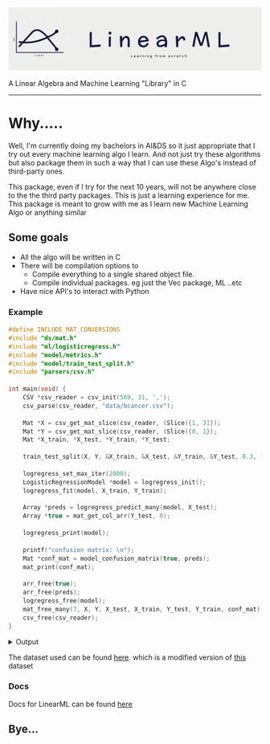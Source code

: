 ![LinearML Logo](/docs/assets/linear_ml_banner.png)

A Linear Algebra and Machine Learning "Library" in C

---

# Why.....

Well, I'm currently doing my bachelors in AI&DS so it just appropriate that I try out
every machine learning algo I learn. And not just try these algorithms but also package
them in such a way that I can use these Algo's instead of third-party ones.

This package, even if I try for the next 10 years, will not be anywhere close to the the
third party packages. This is just a learning experience for me. This package is meant
to grow with me as I learn new Machine Learning Algo or anything similar

## Some goals

- All the algo will be written in C
- There will be compilation options to
  - Compile everything to a single shared object file.
  - Compile individual packages. eg just the Vec package, ML ..etc
- Have nice API's to interact with Python

### Example

```c
#define INCLUDE_MAT_CONVERSIONS
#include "ds/mat.h"
#include "ml/logisticregress.h"
#include "model/metrics.h"
#include "model/train_test_split.h"
#include "parsers/csv.h"

int main(void) {
    CSV *csv_reader = csv_init(569, 31, ',');
    csv_parse(csv_reader, "data/bcancer.csv");

    Mat *X = csv_get_mat_slice(csv_reader, (Slice){1, 31});
    Mat *Y = csv_get_mat_slice(csv_reader, (Slice){0, 1});
    Mat *X_train, *X_test, *Y_train, *Y_test;

    train_test_split(X, Y, &X_train, &X_test, &Y_train, &Y_test, 0.3, 101);

    logregress_set_max_iter(2000);
    LogisticRegressionModel *model = logregress_init();
    logregress_fit(model, X_train, Y_train);

    Array *preds = logregress_predict_many(model, X_test);
    Array *true = mat_get_col_arr(Y_test, 0);

    logregress_print(model);

    printf("confusion matrix: \n");
    Mat *conf_mat = model_confusion_matrix(true, preds);
    mat_print(conf_mat);

    arr_free(true);
    arr_free(preds);
    logregress_free(model);
    mat_free_many(7, X, Y, X_test, X_train, Y_test, Y_train, conf_mat);
    csv_free(csv_reader);
}
```

<details>
  <summary>Output</summary>

```console
LogisticRegressionModel(bias: 0.5159147, loss: -12.4263621, weights: 0x5556e8a732c0)
weights:
1546.6922009
1139.6829595
8552.1648900
2522.0044946
11.8724211
-19.3345598
-44.9646156
-18.4984994
23.8378678
10.1676564
0.2338315
103.3839701
-139.7864354
-4498.8563443
0.2662770
-6.5798244
-8.6158697
-1.6938180
1.6508702
-0.3857419
1650.7843571
1445.0283208
8312.7672485
-4024.9280673
13.2972726
-72.4527931
-111.8298475
-26.6204266
28.0612275
5.4099162
confusion matrix:
  57.00   10.00
  2.00   101.00

```

</details>

The dataset used can be found [here](https://gitlab.com/adwaithrajesh/linear-ml-test/-/blob/main/data/bcancer.csv?ref_type=heads). which is a modified version of [this](https://www.kaggle.com/datasets/uciml/breast-cancer-wisconsin-data) dataset

### Docs

Docs for LinearML can be found [here](https://adwaith-rajesh.github.io/LinearML/)

## Bye...
